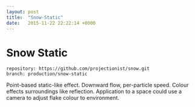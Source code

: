 ```yaml
---
layout: post
title:  "Snow-Static"
date:   2015-11-22 22:22:14 +0000
---
```


# Snow Static

```
repository: https://github.com/projectionist/snow.git
branch: production/snow-static
```
Point-based static-like effect.
Downward flow, per-particle speed.
Colour effects surroundings like reflection.
Application to a space could use a camera to adjust flake colour to environment.
